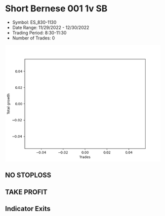 # Short Bernese 001 1v SB 
- Symbol: ES_830-1130
- Date Range: 11/29/2022 - 12/30/2022
- Trading Period: 8:30-11:30
- Number of Trades: 0

![Plot](ShortBernese0011vSBES_830-1130.png)
## NO STOPLOSS














## TAKE PROFIT











## Indicator Exits

